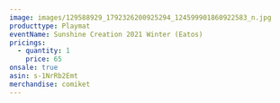 ```yaml
---
image: images/129588929_1792326200925294_124599901860922583_n.jpg
producttype: Playmat
eventName: Sunshine Creation 2021 Winter (Eatos)
pricings:
  - quantity: 1
    price: 65
onsale: true
asin: s-1NrRb2Emt
merchandise: comiket
---
```

